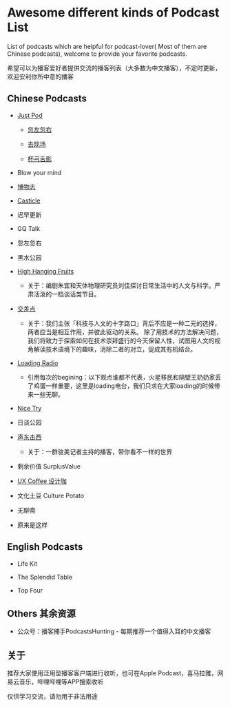 # Awesome different kinds of Podcast List

List of podcasts which are helpful for podcast-lover( Most of them are Chinese podcasts), welcome to provide your favorite podcasts.

希望可以为播客爱好者提供交流的播客列表（大多数为中文播客），不定时更新，欢迎安利你所中意的播客


## Chinese Podcasts
* [Just Pod](http://justpodmedia.com/)
    * [忽左忽右](https://justpodmedia.com/justpod/category/%e5%bf%bd%e5%b7%a6%e5%bf%bd%e5%8f%b3/)

    * [去现场](https://justpodmedia.com/justpod/category/%e5%8e%bb%e7%8e%b0%e5%9c%ba/)

    * [杯弓舌影](https://justpodmedia.com/justpod/category/%e6%9d%af%e5%bc%93%e8%88%8c%e7%98%be/)

* Blow your mind

* [博物志](https://bowuzhi.fm/)

* [Casticle](https://casticle.fm/)

* 迟早更新

* GQ Talk

* 忽左忽右

* 黑水公园

* [High Hanging Fruits](https://hhf.fireside.fm/)
    * 关于：编剧朱宜和天体物理研究员刘佳探讨日常生活中的人文与科学。严肃活泼的一档谈话类节目。

* [交差点](https://jiaocha.io/)
    * 关于：我们主张「科技与人文的十字路口」背后不应是一种二元的选择，两者应当是相互作用，并彼此驱动的关系。 除了用技术的方法解决问题，我们将致力于探索如何在技术崇拜盛行的今天保留人性，试图用人文的视角解读技术语境下的趣味，消除二者的对立，促成其有机结合。

* [Loading Radio]()
    * 引用每次的begining：以下观点谁都不代表，火星移民和隔壁王奶奶家丢了鸡蛋一样重要，这里是loading电台，我们只求在大家loading的时候带来一些无聊。

* [Nice Try](https://podtail.com/podcast/nice-try-1/)

* 日谈公园

* [声东击西](https://www.etw.fm/)
    * 关于：一群驻美记者主持的播客，带你看不一样的世界

* 剩余价值 SurplusValue

* [UX Coffee 设计咖](https://www.uxcoffee.com/)

* 文化土豆 Culture Potato

* 无聊斋

* 原来是这样

## English Podcasts

* Life Kit

* The Splendid Table

* Top Four

## Others 其余资源
* 公众号：播客捕手PodcastsHunting - 每期推荐一个值得入耳的中文播客

## 关于

推荐大家使用泛用型播客客户端进行收听，也可在Apple Podcast，喜马拉雅，网易云音乐，哔哩哔哩等APP搜索收听

仅供学习交流，请勿用于非法用途